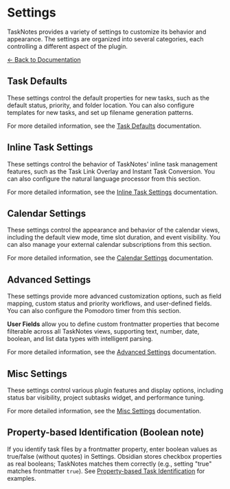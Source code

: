 # Settings

TaskNotes provides a variety of settings to customize its behavior and appearance. The settings are organized into several categories, each controlling a different aspect of the plugin.

[← Back to Documentation](index.md)

## Task Defaults

These settings control the default properties for new tasks, such as the default status, priority, and folder location. You can also configure templates for new tasks, and set up filename generation patterns.

For more detailed information, see the [Task Defaults](settings/task-defaults.md) documentation.

## Inline Task Settings

These settings control the behavior of TaskNotes' inline task management features, such as the Task Link Overlay and Instant Task Conversion. You can also configure the natural language processor from this section.

For more detailed information, see the [Inline Task Settings](settings/inline-task-settings.md) documentation.

## Calendar Settings

These settings control the appearance and behavior of the calendar views, including the default view mode, time slot duration, and event visibility. You can also manage your external calendar subscriptions from this section.

For more detailed information, see the [Calendar Settings](settings/calendar-settings.md) documentation.

## Advanced Settings

These settings provide more advanced customization options, such as field mapping, custom status and priority workflows, and user-defined fields. You can also configure the Pomodoro timer from this section.

**User Fields** allow you to define custom frontmatter properties that become filterable across all TaskNotes views, supporting text, number, date, boolean, and list data types with intelligent parsing.

For more detailed information, see the [Advanced Settings](settings/advanced-settings.md) documentation.

## Misc Settings

These settings control various plugin features and display options, including status bar visibility, project subtasks widget, and performance tuning.

For more detailed information, see the [Misc Settings](settings/misc-settings.md) documentation.

## Property-based Identification (Boolean note)

If you identify task files by a frontmatter property, enter boolean values as true/false (without quotes) in Settings. Obsidian stores checkbox properties as real booleans; TaskNotes matches them correctly (e.g., setting "true" matches frontmatter `true`). See [Property-based Task Identification](settings/property-identification.md) for examples.
